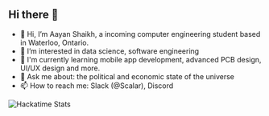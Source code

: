 ## Hi there 👋
- 👋 Hi, I’m Aayan Shaikh, a incoming computer engineering student based in Waterloo, Ontario.
- 👀 I’m interested in data science, software engineering
- 🌱 I'm currently learning mobile app development, advanced PCB design, UI/UX design and more.
- 💬 Ask me about: the political and economic state of the universe
- 📫 How to reach me: Slack (@Scalar), Discord


![Hackatime Stats](https://github-readme-stats.hackclub.dev/api/wakatime?username=2739&api_domain=hackatime.hackclub.com&&custom_title=Hackatime+Stats&layout=compact&cache_seconds=0&langs_count=8&theme=default)



<!--
**AayanShaikh007/AayanShaikh007** is a ✨ _special_ ✨ repository because its `README.md` (this file) appears on your GitHub profile.

Here are some ideas to get you started:

- 🔭 I’m currently working on ...
- 🌱 I’m currently learning ...
- 👯 I’m looking to collaborate on ...
- 🤔 I’m looking for help with ...
- 💬 Ask me about ...
- 📫 How to reach me: ...
- 😄 Pronouns: ...
- ⚡ Fun fact: ...
-->

